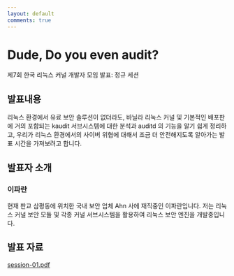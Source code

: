 ```yaml
---
layout: default
comments: true
---
```


# Dude, Do you even audit?
제7회 한국 리눅스 커널 개발자 모임 발표: 정규 세션

## 발표내용
리눅스 환경에서 유료 보안 솔루션이 없더라도, 바닐라 리눅스 커널 및
기본적인 배포판에 거의 포함되는 kaudit 서브시스템에 대한 분석과
auditd 의 기능을 알기 쉽게 정리하고, 우리가 리눅스 환경에서의 사이버
위협에 대해서 조금 더 안전해지도록 알아가는 발표 시간을 가져보려고 합니다.

## 발표자 소개

### 이파란
현재 판교 삼평동에 위치한 국내 보안 업체 Ahn 사에 재직중인  이파란입니다.
저는 리눅스 커널 보안 모듈 및 각종 커널 서브시스템을 활용하여 리눅스 보안 엔진을 개발중입니다.

## 발표 자료
[session-01.pdf](https://github.com/kernel-dev-ko/kernel-dev-ko.github.io/raw/master/7th/session-01/session-01.pdf)
